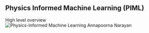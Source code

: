 ## Physics Informed Machine Learning (PIML)
High level overview 
![Physics-Informed Machine Learning Annapoorna Narayan](https://github.com/user-attachments/assets/06f7f2ae-4082-4518-9459-037718135401)

